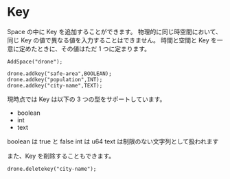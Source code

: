 # Key

Space の中に Key を追加することができます。
物理的に同じ時空間において、同じ Key の値で異なる値を入力することはできません。
時間と空間と Key を一意に定めたときに、その値はただ 1 つに定まります。

```
AddSpace("drone");

drone.addkey("safe-area",BOOLEAN);
drone.addkey("population",INT);
drone.addkey("city-name",TEXT);
```

現時点では Key は以下の 3 つの型をサポートしています。

- boolean
- int
- text

boolean は true と false
int は u64
text は制限のない文字列として扱われます

また、Key を削除することもできます。

```
drone.deletekey("city-name");
```
